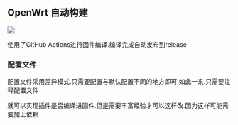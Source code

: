 ## OpenWrt 自动构建
[![](https://github.com/thisdk/openwrt-k2p-build/workflows/OpenWrt%20K2P%20CI/badge.svg)](https://github.com/thisdk/openwrt-k2p-build/actions)

使用了GitHub Actions进行固件编译.编译完成自动发布到release

### 配置文件

配置文件采用差异模式.只需要配置与默认配置不同的地方即可,如此一来.只需要注释配置文件

就可以实现插件是否编译进固件.但是需要丰富经验才可以这样改.因为这样可能需要加上依赖

